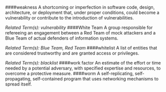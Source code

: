 ####weakness
A shortcoming or imperfection in software code, design, architecture, or deployment that, under proper conditions, could become a vulnerability or contribute to the introduction of vulnerabilities.

*Related Term(s): vulnerability*
####White Team
A group responsible for refereeing an engagement between a Red Team of mock attackers and a Blue Team of actual defenders of information systems.

*Related Term(s): Blue Team, Red Team*
####whitelist
A list of entities that are considered trustworthy and are granted access or privileges.

*Related Term(s): blacklist*
####work factor
An estimate of the effort or time needed by a potential adversary, with specified expertise and resources, to overcome a protective measure.
####worm
A self-replicating, self-propagating, self-contained program that uses networking mechanisms to spread itself.